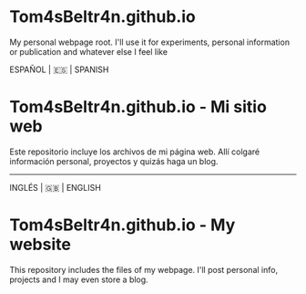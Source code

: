 # Tom4sBeltr4n.github.io
My personal webpage root. I'll use it for experiments, personal information or publication and whatever else I feel like

ESPAÑOL | 🇪🇸 | SPANISH
# Tom4sBeltr4n.github.io - Mi sitio web
Este repositorio incluye los archivos de mi página web. Allí colgaré información personal, proyectos y quizás haga un blog. 

------------
INGLÉS | 🇬🇧 | ENGLISH
# Tom4sBeltr4n.github.io - My website

This repository includes the files of my webpage. I'll post personal info, projects and I may even store a blog. 